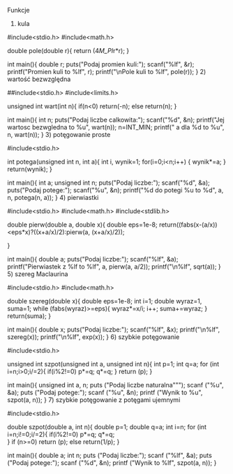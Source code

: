 Funkcje

1) kula

#include<stdio.h>
#include<math.h>

double pole(double r){
    return (4*M_PI*r*r);
}

int main(){
    double r;
    puts("Podaj promien kuli:");
    scanf("%lf", &r);
    printf("Promien kuli to %lf", r);
    printf("\nPole kuli to %lf", pole(r));
}
2) wartość bezwzględna

##include<stdio.h>
#include<limits.h>

unsigned int wart(int n){
    if(n<0) return(-n);
    else return(n);
}

int main(){
    int n;
    puts("Podaj liczbe calkowita:");
    scanf("%d", &n);
    printf("Jej wartosc bezwgledna to %u", wart(n));
    n=INT_MIN;
    printf(" a dla %d to %u", n, wart(n));
}
3) potęgowanie proste

#include<stdio.h>


int potega(unsigned int n, int a){
    int i, wynik=1;
    for(i=0;i<n;i++) {
    wynik*=a;
    }
    return(wynik);
}

int main(){
    int a;
    unsigned int n;
    puts("Podaj liczbe:");
    scanf("%d", &a);
    puts("Podaj potege:");
    scanf("%u", &n);
    printf("%d do potegi %u to %d", a, n, potega(n, a));
}
4) pierwiastki

#include<stdio.h>
#include<math.h>
#include<stdlib.h>

double pierw(double a, double x){
    double eps=1e-8;
    return((fabs(x-(a/x))<eps*x)?((x+a/x)/2):pierw(a, (x+a/x)/2));

}

int main(){
    double a;
    puts("Podaj liczbe:");
    scanf("%lf", &a);
    printf("Pierwiastek z %lf to %lf", a, pierw(a, a/2));
    printf("\n%lf", sqrt(a));
}
5) szereg Maclaurina

#include<stdio.h>
#include<math.h>

double szereg(double x){
    double eps=1e-8;
    int i=1;
    double wyraz=1, suma=1;
    while (fabs(wyraz)>=eps){
        wyraz*=x/i;
        i++;
        suma+=wyraz;
    }
    return(suma);
}

int main(){
    double x;
    puts("Podaj liczbe:");
    scanf("%lf", &x);
    printf("\n%lf", szereg(x));
    printf("\n%lf", exp(x));
}
6) szybkie potęgowanie

#include<stdio.h>

unsigned int szpot(unsigned int a, unsigned int n){
    int p=1;
    int q=a;
    for (int i=n;i>0;i/=2){
        if(i%2!=0) p*=q;
        q*=q;
    }
    return (p);
}

int main(){
    unsigned int a, n;
    puts ("Podaj liczbe naturalna""");
    scanf ("%u", &a);
    puts ("Podaj potege:");
    scanf ("%u", &n);
    printf ("Wynik to %u", szpot(a, n));
}
7) szybkie potęgowanie z potęgami ujemnymi

#include<stdio.h>

double szpot(double a, int n){
    double p=1;
    double q=a;
    int i=n;
    for (int i=n;i!=0;i/=2){
        if(i%2!=0) p*=q;
        q*=q;   
    }
    if (n>=0) return (p);
    else return(1/p);
}

int main(){
    double a;
    int n;
    puts ("Podaj liczbe:");
    scanf ("%lf", &a);
    puts ("Podaj potege:");
    scanf ("%d", &n);
    printf ("Wynik to %lf", szpot(a, n));
}
